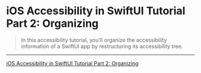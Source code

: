 # iOS Accessibility in SwiftUI Tutorial Part 2: Organizing

> In this accessibility tutorial, you’ll organize the accessibility information of a SwiftUI app by restructuring its accessibility tree.

---

[iOS Accessibility in SwiftUI Tutorial Part 2: Organizing](https://www.raywenderlich.com/7180582-ios-accessibility-in-swiftui-tutorial-part-2-organizing)
